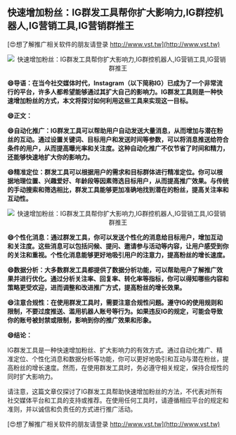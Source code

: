 ## **快速增加粉丝：IG群发工具帮你扩大影响力,IG群控机器人,IG营销工具,IG营销群推王**

[😍想了解推广相关软件的朋友请登录 http://www.vst.tw](http://www.vst.tw)

 <center><img src="https://vst.tw/MP4/tuiguang/png/3.png" alt="快速增加粉丝：IG群发工具帮你扩大影响力,IG群控机器人,IG营销工具,IG营销群推王"></center>

**😄导语：在当今社交媒体时代，Instagram（以下简称IG）已成为了一个非常流行的平台，许多人都希望能够通过其扩大自己的影响力。IG群发工具则是一种快速增加粉丝的方式，本文将探讨如何利用这些工具来实现这一目标。**

**😄正文：**

**😄自动化推广：IG群发工具可以帮助用户自动发送大量消息，从而增加与潜在粉丝的互动。通过设置关键词、目标用户和发送时间等参数，可以将消息推送给符合条件的用户，从而提高曝光率和关注度。这种自动化推广不仅节省了时间和精力，还能够快速地扩大你的影响力。**

**😄精准定位：群发工具可以根据用户的需求和目标群体进行精准定位。你可以根据地理位置、兴趣爱好、年龄段等因素筛选目标用户，从而提高推广效果。与传统的手动搜索和筛选相比，群发工具能够更加准确地找到潜在的粉丝，提高关注率和互动性。**

 <center><img src="https://vst.tw/MP4/tuiguang/png/7.png" alt="快速增加粉丝：IG群发工具帮你扩大影响力,IG群控机器人,IG营销工具,IG营销群推王"></center>

**😄个性化消息：通过群发工具，你可以发送个性化的消息给目标用户，增加互动和关注度。这些消息可以包括问候、提问、邀请参与活动等内容，让用户感受到你的关注和重视。个性化消息能够更好地吸引用户的注意力，提高粉丝的增长速度。**

**😄数据分析：大多数群发工具都提供了数据分析功能，可以帮助用户了解推广效果并进行优化。通过分析关注率、回复率、转化率等指标，你可以得知哪些内容和策略更受欢迎，进而调整和改进推广方式，提高粉丝的增长效果。**

**😄注意合规性：在使用群发工具时，需要注意合规性问题。遵守IG的使用规则和限制，不要过度推送、滥用机器人账号等行为。如果违反IG的规定，可能会导致你的账号被封禁或限制，影响到你的推广效果和形象。**

**😄结论：**

IG群发工具是一种快速增加粉丝、扩大影响力的有效方式。通过自动化推广、精准定位、个性化消息和数据分析等功能，你可以更好地吸引和互动与潜在粉丝，提高粉丝的增长速度。然而，在使用群发工具时，务必遵守相关规定，保持合规性的同时扩大影响力。

请注意，这篇文章仅探讨了IG群发工具帮助快速增加粉丝的方法，不代表对所有社交媒体平台和工具的支持或推荐。在使用任何工具时，请遵循相应平台的规定和准则，并以诚信和负责任的方式进行推广活动。

[😍想了解推广相关软件的朋友请登录 http://www.vst.tw](http://www.vst.tw)



